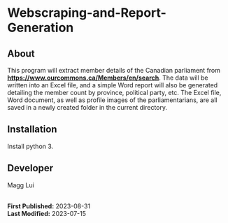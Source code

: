 # Webscraping-and-Report-Generation

## About
This program will extract member details of the Canadian parliament from __https://www.ourcommons.ca/Members/en/search__.  The data will be written into an Excel file, and a simple Word report will also be generated detailing the member count by province, political party, etc.  The Excel file, Word document, as well as profile images of the parliamentarians, are all saved in a newly created folder in the current directory.

## Installation
Install python 3.

## Developer
Magg Lui
<br><br>

**First Published:** 2023-08-31  
**Last Modified:** 2023-07-15
